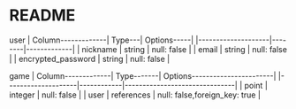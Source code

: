 # README

user
| Column-------------| Type---| Options-----|
|--------------------|--------|-------------|
| nickname           | string | null: false |
| email              | string | null: false |
| encrypted_password | string | null: false |


game
| Column-------------| Type-------| Options-----------------------|
|--------------------|------------|-------------------------------|
| point              | integer    | null: false                   |
| user               | references | null: false,foreign_key: true |